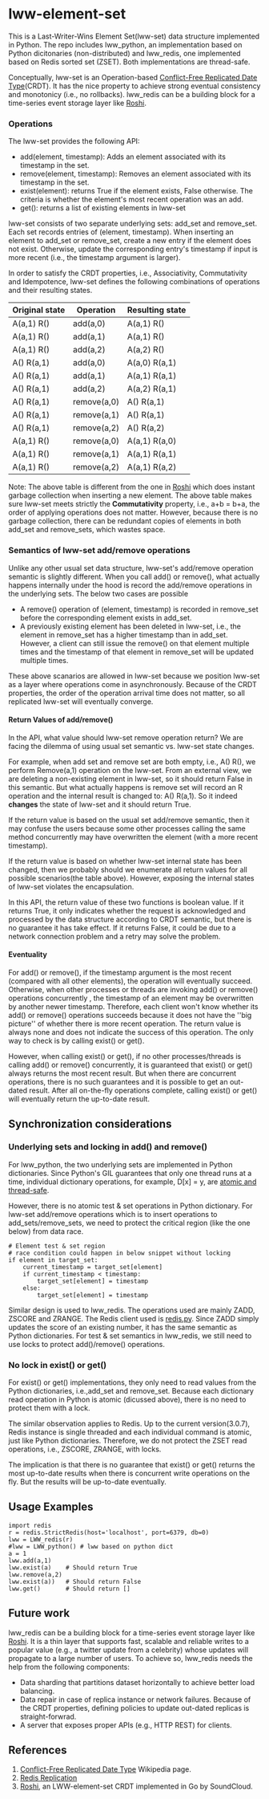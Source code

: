 # lww-element-set 
This is a Last-Writer-Wins Element Set(lww-set) data
structure implemented in Python. The repo includes lww_python, an
implementation based on Python dicitonaries (non-distributed) and
lww_redis, one implemented based on Redis sorted set (ZSET). Both
implementations are thread-safe. 

Conceptually, lww-set is an Operation-based [Conflict-Free Replicated Date
Type](https://en.wikipedia.org/wiki/Conflict-free_replicated_data_type)(CRDT). It
has the nice property to achieve strong eventual consistency and monotonicy
(i.e., no rollbacks). lww_redis
can be a building block for a time-series event storage layer like
[Roshi](https://github.com/soundcloud/roshi).

### Operations
The lww-set provides the following API:

- add(element, timestamp): Adds an element associated with its  timestamp in the set.
- remove(element, timestamp): Removes an element associated with its
  timestamp in the set.
- exist(element): returns True if the element exists, False
  otherwise. The criteria is whether the element's most recent
  operation was an add.
- get(): returns a list of existing elements in lww-set

lww-set consists of two separate underlying sets: add_set and
remove_set. Each set records entries of (element, timestamp). When
inserting an element to add_set or remove_set, create a new entry if
the element does not exist. Otherwise, update the corresponding
entry's timestamp if input is more recent (i.e., the timestamp
argument is larger).

In order to satisfy the CRDT properties, i.e., Associativity,
Commutativity and Idempotence, lww-set defines the following
combinations of operations and their resulting states.

| Original state | Operation   | Resulting state |
|----------------|-------------|-----------------|
| A(a,1) R()     | add(a,0)    | A(a,1) R()      |
| A(a,1) R()     | add(a,1)    | A(a,1) R()      |
| A(a,1) R()     | add(a,2)    | A(a,2) R()      |
| A() R(a,1)     | add(a,0)    | A(a,0) R(a,1)   |
| A() R(a,1)     | add(a,1)    | A(a,1) R(a,1)   |
| A() R(a,1)     | add(a,2)    | A(a,2) R(a,1)   |
| A() R(a,1)     | remove(a,0) | A() R(a,1)      |
| A() R(a,1)     | remove(a,1) | A() R(a,1)      |
| A() R(a,1)     | remove(a,2) | A() R(a,2)      |
| A(a,1) R()     | remove(a,0) | A(a,1) R(a,0)   |
| A(a,1) R()     | remove(a,1) | A(a,1) R(a,1)   |
| A(a,1) R()     | remove(a,2) | A(a,1) R(a,2)   |

Note: The above table is different from the one in
[Roshi](https://github.com/soundcloud/roshi) which does instant
garbage collection when inserting a new element. The above table makes
sure lww-set meets strictly the **Commutativity** property, i.e., a+b
= b+a, the order of applying operations does not matter. However,
because there is no garbage collection, there can be redundant copies
of elements in both add_set and remove_sets, which wastes space.

### Semantics of lww-set add/remove operations 

Unlike any other usual
set data structure, lww-set's add/remove operation semantic is
slightly different. When you call add() or remove(), what actually
happens internally under the hood is record the add/remove operations
in the underlying sets. The below two cases are possible

- A remove() operation of (element, timestamp) is recorded in
  remove_set before the corresponding element exists in add_set.
- A previously existing element has been deleted in lww-set, i.e., the
  element in remove_set has a higher timestamp than in
  add_set. However, a client can still issue the remove() on that
  element multiple times and the timestamp of that element in
  remove_set will be updated multiple times.

These above scanarios are allowed in lww-set because we position
lww-set as a layer where operations come in asynchronously. Because of
the CRDT properties, the order of the operation arrival time does not
matter, so all replicated lww-set will eventually converge.

#### Return Values of add/remove()

In the API, what value should lww-set remove operation return? We are
facing the dilemma of using usual set semantic vs. lww-set state
changes.

For example, when add set and remove set are both empty, i.e., A()
R(), we perform Remove(a,1) operation on the lww-set. From an external
view, we are deleting a non-existing element in lww-set, so it should
return False in this semantic. But what actually happens is remove set
will record an R operation and the internal result is changed to: A()
R(a,1). So it indeed **changes** the state of lww-set and it should
return True.

If the return value is based on the usual set add/remove semantic,
then it may confuse the users because some other processes calling the
same method concurrently may have overwritten the element (with a more
recent timestamp).

If the return value is based on whether lww-set internal state has
been changed, then we probably should we enumerate all return values
for all possible scenarios(the table above). However, exposing the
internal states of lww-set violates the encapsulation.

In this API, the return value of these two functions is boolean
value. If it returns True, it only indicates whether the request is
acknowledged and processed by the data structure according to CRDT
semantic, but there is no guarantee it has take effect. If it returns
False, it could be due to a network connection problem and a retry may
solve the problem. 

#### Eventuality 
For add() or remove(), if the timestamp argument is
the most recent (compared with all other elements), the operation will
eventually succeed. Otherwise, when other processes or threads are
invoking add() or remove() operations concurrently , the timestamp of
an element may be overwritten by another newer timestamp.  Therefore,
each client won't know whether its add() or remove() operations
succeeds because it does not have the ''big picture'' of whether there
is more recent operation.  The return value is always none and does
not indicate the success of this operation. The only way to check is
by calling exist() or get().

However, when calling exist() or get(), if no other processes/threads
is calling add() or remove() concurrently, it is guaranteed that
exist() or get() always returns the most recent result. But when there
are concurrent operations, there is no such guarantees and it is
possible to get an out-dated result.  After all on-the-fly operations
complete, calling exist() or get() will eventually return the
up-to-date result.

## Synchronization considerations

### Underlying sets and locking in add() and remove() 

For lww_python, the two underlying sets are implemented in Python dictionaries. Since
Python's GIL guarantees that only one thread runs at a time,
individual dictionary operations, for example, D[x] = y, are [atomic
and
thread-safe](http://effbot.org/pyfaq/what-kinds-of-global-value-mutation-are-thread-safe.htm).

However, there is no atomic test & set operations in Python
dictionary. For lww-set add/remove operations which is to insert
operations to add_sets/remove_sets, we need to protect the critical
region (like the one below) from data race.

```
# Element test & set region
# race condition could happen in below snippet without locking
if element in target_set:
    current_timestamp = target_set[element]
    if current_timestamp < timestamp:
        target_set[element] = timestamp
    else:
        target_set[element] = timestamp              
```

Similar design is used to lww_redis.  The operations used are mainly
ZADD, ZSCORE and ZRANGE. The Redis client used is
[redis.py](https://pypi.python.org/pypi/redis).  Since ZADD simply
updates the score of an existing number, it has the same semantic as
Python dictionaries. For test & set semantics in lww_redis, we still
need to use locks to protect add()/remove() operations.

### No lock in exist() or get() 

For exist() or get() implementations, they only need to read values
from the Python dictionaries, i.e.,add_set and remove_set. Because
each dictionary read operation in Python is atomic (dicussed above), there is
no need to protect them with a lock. 

The similar observation applies to Redis. Up to the current
version(3.0.7), Redis instance is single threaded and each individual
command is atomic, just like Python dictionaries. Therefore,
we do not protect the ZSET read operations, i.e., ZSCORE, ZRANGE, with
locks. 

The implication is that there is no guarantee that exist() or get()
returns the most up-to-date results when there is concurrent write
operations on the fly. But the results will be up-to-date eventually.

## Usage Examples 
```
import redis
r = redis.StrictRedis(host='localhost', port=6379, db=0)   
lww = LWW_redis(r)
#lww = LWW_python() # lww based on python dict
a = 1
lww.add(a,1)
lww.exist(a)    # Should return True
lww.remove(a,2)
lww.exist(a))   # Should return False
lww.get()       # Should return []
```

## Future work 

lww_redis can be a building block for a time-series event storage
layer like [Roshi](https://github.com/soundcloud/roshi). It is a thin
layer that supports fast, scalable and reliable writes to a popular
value (e.g., a twitter update from a celebrity) whose updates will
propagate to a large number of users. To achieve so, lww_redis needs
the help from the following components:

- Data sharding that partitions dataset horizontally to achieve better
load balancing. 
- Data repair in case of replica instance or network failures. Because of the CRDT properties,
defining policies to update out-dated replicas is straight-forwrad.  
- A server that exposes proper APIs (e.g., HTTP REST) for clients. 

## References
1. [Conflict-Free Replicated Date Type](https://en.wikipedia.org/wiki/Conflict-free_replicated_data_type) Wikipedia page.
2. [Redis Replication](http://redis.io/topics/replication)
3. [Roshi](https://github.com/soundcloud/roshi), an LWW-element-set CRDT implemented in Go by SoundCloud.
